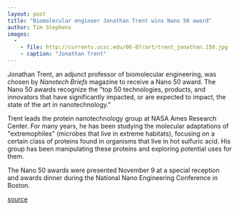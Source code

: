 ```yaml
---
layout: post
title: "Biomolecular engineer Jonathan Trent wins Nano 50 award"
author: Tim Stephens
images:
  -
    - file: http://currents.ucsc.edu/06-07/art/trent_jonathan.150.jpg
    - caption: "Jonathan Trent"
---
```


Jonathan Trent, an adjunct professor of biomolecular engineering, was chosen by _Nanotech Briefs_ magazine to receive a Nano 50 award. The Nano 50 awards recognize the "top 50 technologies, products, and innovators that have significantly impacted, or are expected to impact, the state of the art in nanotechnology."

Trent leads the protein nanotechnology group at NASA Ames Research Center. For many years, he has been studying the molecular adaptations of "extremophiles" (microbes that live in extreme habitats), focusing on a certain class of proteins found in organisms that live in hot sulfuric acid. His group has been manipulating these proteins and exploring potential uses for them.

The Nano 50 awards were presented November 9 at a special reception and awards dinner during the National Nano Engineering Conference in Boston.   

[source](http://www1.ucsc.edu/currents/06-07/11-13/trent.asp "Permalink to trent")
